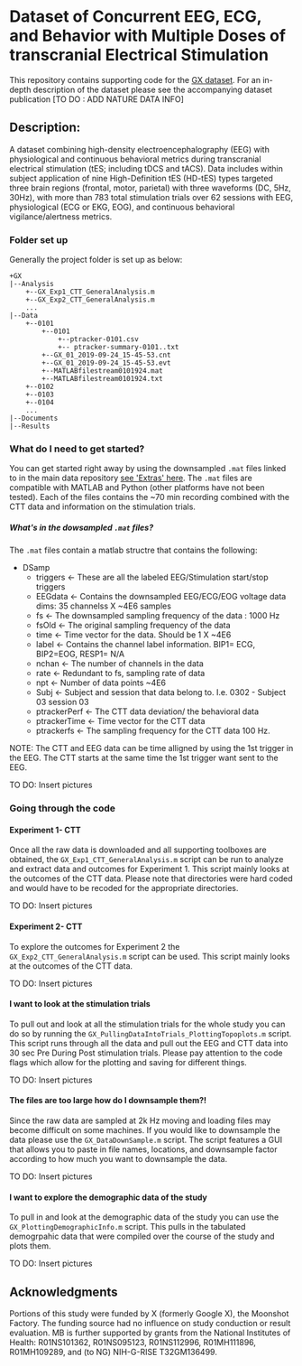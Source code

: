 # Dataset of Concurrent EEG, ECG, and Behavior with Multiple Doses of transcranial Electrical Stimulation

This repository contains supporting code for the [GX dataset](https://zenodo.org/record/4456079#.YK8ak6hKiF5).
For an in-depth description of the dataset please see the accompanying dataset publication [TO DO : ADD NATURE DATA INFO]


## Description:

A dataset combining high-density electroencephalography (EEG) with physiological and continuous behavioral metrics during transcranial electrical stimulation (tES; including tDCS and tACS). Data includes within subject application of nine High-Definition tES (HD-tES) types targeted three brain regions (frontal, motor, parietal) with three waveforms (DC, 5Hz, 30Hz), with more than 783 total stimulation trials over 62 sessions with EEG, physiological (ECG or EKG, EOG), and continuous behavioral vigilance/alertness metrics.


### Folder set up
Generally the project folder is set up as below:

```
+GX
|--Analysis
    +--GX_Exp1_CTT_GeneralAnalysis.m
    +--GX_Exp2_CTT_GeneralAnalysis.m
    ...
|--Data
    +--0101
        +--0101
            +--ptracker-0101.csv
            +-- ptracker-summary-0101..txt
        +--GX_01_2019-09-24_15-45-53.cnt
        +--GX_01_2019-09-24_15-45-53.evt
        +--MATLABfilestream0101924.mat
        +--MATLABfilestream0101924.txt
    +--0102
    +--0103
    +--0104
    ... 
|--Documents
|--Results

```

### What do I need to get started?
You can get started right away by using the downsampled `.mat` files linked to in the main data repository [see 'Extras' here](https://zenodo.org/record/3837213#.YK9ThahKjZQ). 
The `.mat` files are compatible with MATLAB and Python (other platforms have not been tested). Each of the files contains the ~70 min recording combined with the CTT data and information on the stimulation trials. 

##### What's in the dowsampled ``.mat`` files?
The ``.mat`` files contain a matlab structre that contains the following:
* DSamp
    * triggers <- These are all the labeled EEG/Stimulation start/stop triggers
    * EEGdata <- Contains the downsampled EEG/ECG/EOG voltage data dims: 35 channelss X ~4E6 samples
    * fs <- The downsampled sampling frequency of the data : 1000 Hz
    * fsOld <- The original sampling frequency of the data
    * time <- Time vector for the data. Should be 1 X ~4E6
    * label <- Contains the channel label information. BIP1= ECG, BIP2=EOG, RESP1= N/A
    * nchan <- The number of channels in the data
    * rate <- Redundant to fs, sampling rate of data
    * npt <- Number of data points ~4E6
    * Subj <- Subject and session that data belong to. I.e. 0302 - Subject 03 session 03
    * ptrackerPerf <- The CTT data deviation/ the behavioral data
    * ptrackerTime <- Time vector for the CTT data
    * ptrackerfs <- The sampling frequency for the CTT data 100 Hz.

NOTE: The CTT and EEG data can be time alligned by using the 1st trigger in the EEG. The CTT starts at the same time the 1st trigger want sent to the EEG. 


TO DO: Insert pictures

### Going through the code


#### Experiment 1- CTT
Once all the raw data is downloaded and all supporting toolboxes are obtained, the ```GX_Exp1_CTT_GeneralAnalysis.m``` script can be run to analyze and extract data and outcomes for Experiment 1. This script mainly looks at the outcomes of the CTT data. Please note that directories were hard coded and would have to be recoded for the appropriate directories.

TO DO: Insert pictures


#### Experiment 2- CTT
To explore the outcomes for Experiment 2 the ```GX_Exp2_CTT_GeneralAnalysis.m``` script can be used. This script mainly looks at the outcomes of the CTT data. 

TO DO: Insert pictures

#### I want to look at the stimulation trials
To pull out and look at all the stimulation trials for the whole study you can do so by running the ``GX_PullingDataIntoTrials_PlottingTopoplots.m`` script. This script runs through all the data and pull out the EEG and CTT data into 30 sec Pre During Post stimulation trials. Please pay attention to the code flags which allow for the plotting and saving for different things. 

TO DO: Insert pictures


#### The files are too large how do I downsample them?!
Since the raw data are sampled at 2k Hz moving and loading files may become difficult on some machines. If you would like to downsample the data please use the ```GX_DataDownSample.m``` script. The script features a GUI that allows you to paste in file names, locations, and downsample factor according to how much you want to downsample the data. 

TO DO: Insert pictures

#### I want to explore the demographic data of the study
To pull in and look at the demographic data of the study you can use the ``GX_PlottingDemographicInfo.m`` script. This pulls in the tabulated demogrpahic data that were compiled over the course of the study and plots them. 

TO DO: Insert pictures

## Acknowledgments

Portions of this study were funded by X (formerly Google X), the Moonshot Factory. The funding source had no influence on study conduction or result evaluation. MB is further supported by grants from the National Institutes of Health: R01NS101362, R01NS095123, R01NS112996, R01MH111896, R01MH109289, and (to NG) NIH-G-RISE T32GM136499.
